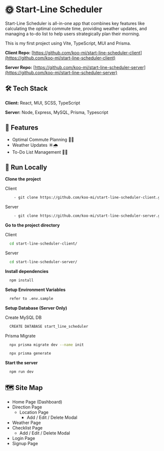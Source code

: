 
# 🌞 Start-Line Scheduler

Start-Line Scheduler is all-in-one app that combines key features like calculating the optimal commute time, providing weather updates, and managing a to-do list to help users strategically plan their morning.

This is my first project using Vite, TypeScript, MUI and Prisma.

**Client Repo:**  [https://github.com/koo-mi/start-line-scheduler-client](https://github.com/koo-mi/start-line-scheduler-client)

**Server Repo:** [https://github.com/koo-mi/start-line-scheduler-server](https://github.com/koo-mi/start-line-scheduler-server)
## 🛠️ Tech Stack

**Client:** React, MUI, SCSS, TypeScript

**Server:** Node, Express, MySQL, Prisma, Typescript

## 🌟 Features

- Optimal Commute Planning 🚗🚌
- Weather Updates ☀️🌧️
- To-Do List Management 📝✅



## 🏃 Run Locally

**Clone the project**

Client
```bash
    - git clone https://github.com/koo-mi/start-line-scheduler-client.git
```
Server
```bash 
    - git clone https://github.com/koo-mi/start-line-scheduler-server.git
```

**Go to the project directory**

Client
```bash
  cd start-line-scheduler-client/
```
Server
```bash
  cd start-line-scheduler-server/
```
**Install dependencies**
```bash
  npm install
```

**Setup Environment Variables**
```bash
  refer to .env.sample
```

**Setup Database (Server Only)**

Create MySQL DB 
```bash
  CREATE DATABASE start_line_scheduler
```

Prisma Migrate
```bash
  npx prisma migrate dev --name init 
```
```bash
  npx prisma generate
```

**Start the server**
```bash
  npm run dev
```


## 🗺️ Site Map
- Home Page (Dashboard)
- Direction Page
    - Location Page
        - Add / Edit / Delete Modal
- Weather Page
- Checklist Page
    - Add / Edit / Delete Modal
- Login Page
- Signup Page

